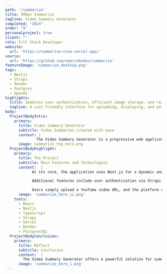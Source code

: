 ```yaml
---
path: '/summarize'
title: VMDev Summarize
tagline: Video Summary Generator
completed: "2024"
order: "9"
personalproject: true
client: ""
role: Full Stack Developer
website:
  url: 'https://summarize-nine.vercel.app/'
source:
  url: 'https://github.com/vmarinhodev/summarize'
featureImage: 'summarize_desktop.png'
tags:
  - Nextjs
  - Strapi
  - Render
  - Postgres
  - OpenAI
highlights:
  title: Seamless user authentication, efficient image storage, and real-time updates
  tagline: A user-friendly interface for uploading, displaying, and editing images
body:
  ProjectBodyIntro:
    primary:
      title: Video Summary Generator 
      subtitle: Video Summaries created with ease
      content: |
              The Video Summary Generator is a progressive web application that leverages the power of artificial intelligence (AI) to create concise, accurate summaries of YouTube videos. Using advanced natural language processing (NLP) techniques, the platform simplifies the process of extracting key insights from video content, saving users time and effort. This AI-driven approach ensures highly relevant summaries, enabling users to quickly grasp the essence of even the most complex or lengthy videos. Whether for education, marketing, or research, the tool transforms how video content is consumed and managed.
      image: summarize_top_hero.png
  ProjectBodyHighlight:
    primary:
      title: The Project
      subtitle: Main Features and Technologies
      content:  |
            At its core, the application uses Next.js for a dynamic and responsive frontend experience and Strapi, a headless CMS, to manage backend operations and RESTful API integration. User data and summaries are securely stored in a PostgreSQL database. The platform employs OpenAI's natural language processing (NLP) capabilities to analyze video content and generate coherent summaries.

            Additional features include user authentication via Strapi's built-in system, ensuring personalized data access, and real-time updates through WebSockets for instant feedback on summary activities. Deployment is managed via Render, providing robust hosting for seamless application performance.

            Users simply upload a YouTube video URL, and the platform retrieves content using the YouTube API. The NLP-powered algorithms process the video data, generate a summary, and securely store it. Authenticated users can view, edit, or delete their summaries, making it an all-in-one tool for video content management.
      image: 'summarize_hero_ii.png'
    tools:
      - React
      - Nextjs
      - Typescript
      - Strapi
      - Vercel
      - Render
      - PostgresSQL
  ProjectBodyConclusion:
    primary:
      title: Reflect
      subtitle: Conclusion
      content:  |
        The Video Summary Generator offers a powerful solution for summarizing and managing YouTube video content. Designed with creators, marketers, and researchers in mind, it simplifies the process of extracting insights from lengthy videos. Its integration of modern technologies like OpenAI, Next.js, and Strapi ensures a seamless, reliable, and user-friendly experience. As a forward-thinking tool, it holds the potential to transform how video summaries are generated and utilized in various professional and personal contexts.
      image: 'summarize_hero_i.png'
---
```


